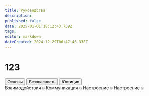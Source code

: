 ```yaml
---
title: Руководства
description: 
published: false
date: 2025-01-01T18:12:43.759Z
tags: 
editor: markdown
dateCreated: 2024-12-29T06:47:46.338Z
---
```


# 123
<div class="nav-panel center v-sheet v-card theme--dark">
  <!--  -->
  <div class="nav-panel__nav-tabs">
    <button class="nav-link">Основы</button>
    <button class="nav-link active">Безопасность</button>
    <button class="nav-link">Юстиция</button>
  </div>
  <!--  -->
  <div class="nav-panel__tab-panels br-child padding-bl">
    <div class="tab-panel">
      <a class="tab-panel__item">
        <span>Взаимодействия</span>
        <img src="/passenger.png"/>
      </a>
      <a class="tab-panel__item">
        <span>Коммуникация</span>
        <img src="/passenger.png"/>
      </a>
      <a class="tab-panel__item">
        <span>Настроение</span>
        <img src="/passenger.png"/>
      </a>
      <a class="tab-panel__item">
        <span>Настроение</span>
        <img src="/passenger.png"/>
      </a>
    </div>
  </div>
</div>
<div></div>
